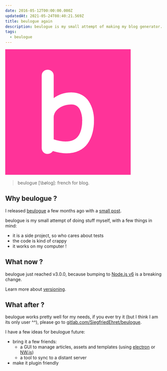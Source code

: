 ```yaml
---
date: 2016-05-12T00:00:00.000Z
updatedAt: 2021-05-24T08:40:21.569Z
title: beulogue again
description: beulogue is my small attempt of making my blog generator.
tags:
  - beulogue
---
```


![beulogue logo](../../../public/assets/contentful/4ZGKt8LKA7v8RynaccxQ32/f525b12344e73044ae714a1d792a1b54/beulogue-logo.png)

> beulogue [\bøloɡ\]: french for blog.

## Why beulogue ?

I released [beulogue](https://gitlab.com/SiegfriedEhret/beulogue) a few months ago with a [small post](https://ehret.me/beulogue.html).

beulogue is my small attempt of doing stuff myself, with a few things in mind:

- it is a side project, so who cares about tests
- the code is kind of crappy
- it works on my computer !

## What now ?

beulogue just reached v3.0.0, because bumping to [Node.js v6](https://nodejs.org/en/) is a breaking change.

Learn more about [versioning](http://semver.org/).

## What after ?

beulogue works pretty well for my needs, if you ever try it (but I think I am its only user ^^), please go to [gitlab.com/SiegfriedEhret/beulogue](https://gitlab.com/SiegfriedEhret/beulogue).

I have a few ideas for beulogue future:

- bring it a few friends:
  - a GUI to manage articles, assets and templates (using [electron](http://electron.atom.io/) or [NW.js](http://nwjs.io/))
  - a tool to sync to a distant server
- make it plugin friendly
